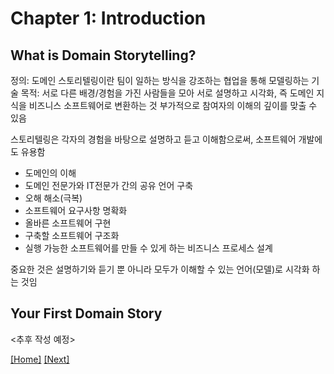# Chapter 1: Introduction

## What is Domain Storytelling?
정의: 도메인 스토리텔링이란 팀이 일하는 방식을 강조하는 협업을 통해 모델링하는 기술
목적: 서로 다른 배경/경험을 가진 사람들을 모아 서로 설명하고 시각화, 즉 도메인 지식을 비즈니스 소프트웨어로 변환하는 것
부가적으로 참여자의 이해의 깊이를 맞출 수 있음

스토리텔링은 각자의 경험을 바탕으로 설명하고 듣고 이해함으로써, 소프트웨어 개발에도 유용함
- 도메인의 이해
- 도메인 전문가와 IT전문가 간의 공유 언어 구축
- 오해 해소(극복)
- 소프트웨어 요구사항 명확화
- 올바른 소프트웨어 구현
- 구축할 소프트웨어 구조화
- 실행 가능한 소프트웨어를 만들 수 있게 하는 비즈니스 프로세스 설계

중요한 것은 설명하기와 듣기 뿐 아니라 모두가 이해할 수 있는 언어(모델)로 시각화 하는 것임

## Your First Domain Story

<추후 작성 예정>

[[Home]](https://github.com/haesiku/books/tree/main/domain-storytelling/readme.md) [[Next]](https://github.com/haesiku/books/tree/main/domain-storytelling/part1/c02-pictographic-language.md)
